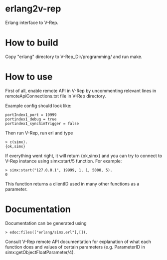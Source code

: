 erlang2v-rep
============

Erlang interface to V-Rep.

How to build
============

Copy "erlang" directory to V-Rep_Dir/programming/ and run make.

How to use
==========

First of all, enable remote API in V-Rep by uncommenting relevant lines in
remoteApiConnections.txt file in V-Rep directory.

Example config should look like:

    portIndex1_port = 19999
    portindex1_debug = true
    portindex1_syncSimTrigger = false

Then run V-Rep, run erl and type

    > c(simx).
    {ok,simx}

If everything went right, it will return {ok,simx} and you can try to connect
to V-Rep instance using simx:start/5 function. For example:

    > simx:start("127.0.0.1", 19999, 1, 1, 5000, 5).
    0

This function returns a clientID used in many other functions as a parameter.

Documentation
=============

Documentation can be generated using

    > edoc:files(["erlang/simx.erl"],[]).

Consult V-Rep remote API documentation for explanation of what each function does and values of
certain parameters (e.g. ParameterID in simx:getObjectFloatParameter/4).

